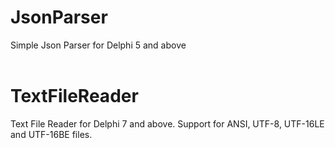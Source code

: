 # JsonParser
Simple Json Parser for Delphi 5 and above
<br><br>
# TextFileReader
Text File Reader for Delphi 7 and above.
Support for ANSI, UTF-8, UTF-16LE and UTF-16BE files.
